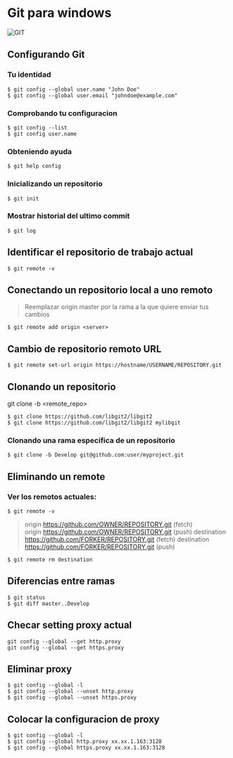 #  Git para **windows**

![GIT](https://git-scm.com/images/logo@2x.png)

## Configurando Git

### Tu identidad

```
$ git config --global user.name "John Doe"
$ git config --global user.email "johndoe@example.com"
```

### Comprobando tu configuracion

```
$ git config --list
$ git config user.name
```

### Obteniendo ayuda
```  
$ git help config
```

### Inicializando un repositorio

```
$ git init
```


### Mostrar historial del ultimo commit
```
$ git log
```

## Identificar el repositorio de trabajo actual
```console
$ git remote -v
```
## Conectando un repositorio local a uno remoto
> Reemplazar origin master por la rama a la que quiere enviar tus cambios
```
$ git remote add origin <server>
```
## Cambio de repositorio remoto URL
```console
$ git remote set-url origin https://hostname/USERNAME/REPOSITORY.git
```
## Clonando un repositorio
git clone -b <branch> <remote_repo>
```
$ git clone https://github.com/libgit2/libgit2
$ git clone https://github.com/libgit2/libgit2 mylibgit
```
### Clonando una rama especifica de un repositorio
```
$ git clone -b Develop git@github.com:user/myproject.git 
```
## Eliminando un remote
### Ver los remotos actuales:
```
$ git remote -v
```
> origin  https://github.com/OWNER/REPOSITORY.git (fetch)  
> origin  https://github.com/OWNER/REPOSITORY.git (push)
> destination  https://github.com/FORKER/REPOSITORY.git (fetch)
> destination  https://github.com/FORKER/REPOSITORY.git (push)
```
$ git remote rm destination
```

## Diferencias entre ramas
```
$ git status
$ git diff master..Develop
```

## Checar setting proxy actual
```
git config --global --get http.proxy 
git config --global --get https.proxy
```  
  
## Eliminar proxy
```
$ git config --global -l
$ git config --global --unset http.proxy
$ git config --global --unset https.proxy
```

## Colocar la configuracion de proxy
```
$ git config --global -l
$ git config --global http.proxy xx.xx.1.163:3128
$ git config --global https.proxy xx.xx.1.163:3128
```



